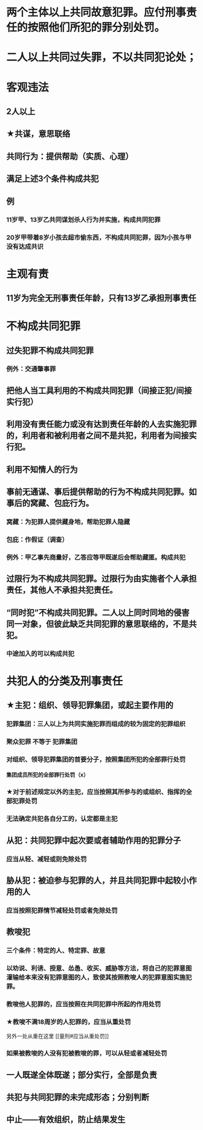# 两个主体以上共同故意犯罪。应付刑事责任的按照他们所犯的罪分别处罚。
# 二人以上共同过失罪，不以共同犯论处；
# 客观违法
## 2人以上
## ★共谋，意思联络
## 共同行为：提供帮助（实质、心理）
## 满足上述3个条件构成共犯
## 例
### 11岁甲、13岁乙共同谋划杀人行为并实施，构成共同犯罪
### 20岁甲带着8岁小孩去超市偷东西，不构成共同犯罪，因为小孩与甲没有达成共识
# 主观有责
## 11岁为完全无刑事责任年龄，只有13岁乙承担刑事责任
# 不构成共同犯罪
## 过失犯罪不构成共同犯罪
### 例外：交通肇事罪
## 把他人当工具利用的不构成共同犯罪（间接正犯/间接实行犯）
## 利用没有责任能力或没有达到责任年龄的人去实施犯罪的，利用者和被利用者之间不是共犯，利用者为间接实行犯。
## 利用不知情人的行为
## 事前无通谋、事后提供帮助的行为不构成共同犯罪。如事后的窝藏、包庇行为。
### 窝藏：为犯罪人提供藏身地，帮助犯罪人隐藏
### 包庇：作假证（调查）
### 例外：甲乙事先商量好，乙答应等甲既遂后会帮助藏匿。构成共犯
## 过限行为不构成共同犯罪。过限行为由实施者个人承担责任，其他人不承担共犯责任。
## “同时犯”不构成共同犯罪。二人以上同时同地的侵害同一对象，但彼此缺乏共同犯罪的意思联络的，不是共犯。
### 中途加入的可以构成共犯
# 共犯人的分类及刑事责任
## ★主犯：组织、领导犯罪集团，或起主要作用的
### 犯罪集团：三人以上为共同实施犯罪而组成的较为固定的犯罪组织
### 聚众犯罪 不等于 犯罪集团
### 对组织、领导犯罪集团的首要分子，按照集团所犯的全部罪行处罚
#### 集团成员所犯的全部罪行处罚（x）
### ★对于前述规定以外的主犯，应当按照其所参与的或组织、指挥的全部犯罪处罚
### 无法确定共犯各自分工的，认定都是主犯
## 从犯：共同犯罪中起次要或者辅助作用的犯罪分子
### 应当从轻、减轻或则免除处罚
## 胁从犯：被迫参与犯罪的人，并且共同犯罪中起较小作用的人
### 应当按照犯罪情节减轻处罚或者免除处罚
## 教唆犯
### 三个条件：特定的人、特定罪、故意
### 以劝说、利诱、授意、怂恿、收买、威胁等方法，将自己的犯罪意图灌输给本来没有犯罪意图的人，致使其按照教唆人的犯罪意图实施犯罪。
### 教唆他人犯罪的，应当按照在共同犯罪中所起的作用处罚
### ★教唆不满18周岁的人犯罪的，应当从重处罚
另外一处从重在这里 [[量刑#应当从重处罚]]
### 如果被教唆的人没有犯被教唆的罪，可以从轻或者减轻处罚
## 一人既遂全体既遂；部分实行，全部是负责
## 共犯与共同犯罪的未完成形态；分别判断
## 中止——有效组织，防止结果发生